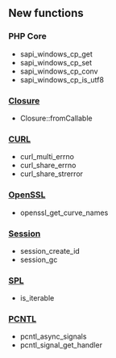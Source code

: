 New functions
-------------

### PHP Core

-   <span class="simpara"> <span
    class="function">sapi\_windows\_cp\_get</span> </span>
-   <span class="simpara"> <span
    class="function">sapi\_windows\_cp\_set</span> </span>
-   <span class="simpara"> <span
    class="function">sapi\_windows\_cp\_conv</span> </span>
-   <span class="simpara"> <span
    class="function">sapi\_windows\_cp\_is\_utf8</span> </span>

### <a href="/class/closure.html" class="link">Closure</a>

-   <span class="simpara"> <span
    class="methodname">Closure::fromCallable</span> </span>

### <a href="/book/curl.html" class="link">CURL</a>

-   <span class="simpara"> <span
    class="function">curl\_multi\_errno</span> </span>
-   <span class="simpara"> <span
    class="function">curl\_share\_errno</span> </span>
-   <span class="simpara"> <span
    class="function">curl\_share\_strerror</span> </span>

### <a href="/book/openssl.html" class="link">OpenSSL</a>

-   <span class="simpara"> <span
    class="function">openssl\_get\_curve\_names</span> </span>

### <a href="/book/session.html" class="link">Session</a>

-   <span class="simpara"> <span
    class="function">session\_create\_id</span> </span>
-   <span class="simpara"> <span class="function">session\_gc</span>
    </span>

### <a href="/book/spl.html" class="link">SPL</a>

-   <span class="simpara"> <span class="function">is\_iterable</span>
    </span>

### <a href="/book/pcntl.html" class="link">PCNTL</a>

-   <span class="simpara"> <span
    class="function">pcntl\_async\_signals</span> </span>
-   <span class="simpara"> <span
    class="function">pcntl\_signal\_get\_handler</span> </span>
